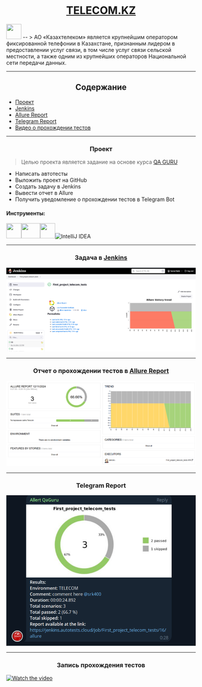 # <div align="center">[TELECOM.KZ](https://telecom.kz/ru/)</div> 
<img src="https://play-lh.googleusercontent.com/FMoQp38r6CDxqD-Iu90cu0HZ-OAMLTztkl1iSWHE-su82MmgFzGZHYGbLJwHBNKiO1g=w240-h480-rw" height="40" width="40">
--
> АО «Казахтелеком» является крупнейшим оператором фиксированной телефонии в Казахстане, признанным лидером в предоставлении услуг связи, в том числе услуг связи сельской местности, а также одним из крупнейших операторов Национальной сети передачи данных.

---

## <div align="center">Содержание</div>

- [Проект](#Проект)
- [Jenkins](#Jenkins)
- [Allure Report](#Allure-Report)
- [Telegram Report](#Telegram-Report)
- [Видео о прохождении тестов](#Видео-о-прохождении-тестов)

---

### <div align="center">Проект</div>
> Целью проекта является задание на основе курса [QA GURU](https://qa.guru/)

- Написать автотесты
- Выложить проект на GitHub
- Создать задачу в Jenkins
- Вывести отчет в Allure
- Получить уведомление о прохождении тестов в Telegram Bot


#### Инструменты:

<img src="https://cdn.jsdelivr.net/gh/devicons/devicon@latest/icons/java/java-original.svg" height="40" width="40"><img src="https://cdn.jsdelivr.net/gh/devicons/devicon@latest/icons/selenium/selenium-original.svg" height="40" width="50"><img src="https://cdn.jsdelivr.net/gh/devicons/devicon@latest/icons/junit/junit-original.svg" height="40" width="40"><img src="https://cdn.jsdelivr.net/gh/devicons/devicon@latest/icons/intellij/intellij-original.svg" alt="IntelliJ IDEA" height="40" width="40">

---

### <div align="center">Задача в [Jenkins](https://jenkins.autotests.cloud/job/First_project_telecom_tests/)</div>
<div align="center">
    <img src="images/image.png" alt="Jenkins Job">
</div>

---

### <div align="center">Отчет о прохождении тестов в [Allure Report](https://jenkins.autotests.cloud/job/First_project_telecom_tests/allure/)</div>
<div align="center">
    <img src="images/image-1.png" alt="Allure Report">
</div>

---

### <div align="center">Telegram Report</div>
<div align="center">
    <img src="images/image-2.png" alt="Telegram Report">
</div>

---

### <div align="center">Запись прохождения тестов</div>
[![Watch the video](https://www.intermedia-solutions.net/wp-content/uploads/2021/06/video-thumbnail-01.jpg)](https://selenoid.autotests.cloud/video/default_video.mp4)

